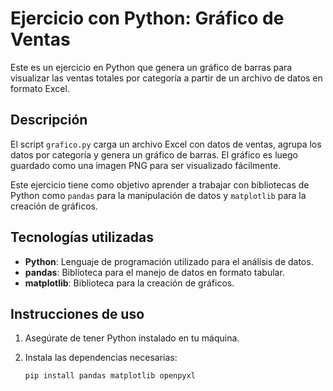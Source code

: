 # Ejercicio con Python: Gráfico de Ventas

Este es un ejercicio en Python que genera un gráfico de barras para visualizar las ventas totales por categoría a partir de un archivo de datos en formato Excel.

## Descripción

El script `grafico.py` carga un archivo Excel con datos de ventas, agrupa los datos por categoría y genera un gráfico de barras. El gráfico es luego guardado como una imagen PNG para ser visualizado fácilmente.

Este ejercicio tiene como objetivo aprender a trabajar con bibliotecas de Python como `pandas` para la manipulación de datos y `matplotlib` para la creación de gráficos.

## Tecnologías utilizadas

- **Python**: Lenguaje de programación utilizado para el análisis de datos.
- **pandas**: Biblioteca para el manejo de datos en formato tabular.
- **matplotlib**: Biblioteca para la creación de gráficos.

## Instrucciones de uso

1. Asegúrate de tener Python instalado en tu máquina.
2. Instala las dependencias necesarias:

   ```bash
   pip install pandas matplotlib openpyxl
